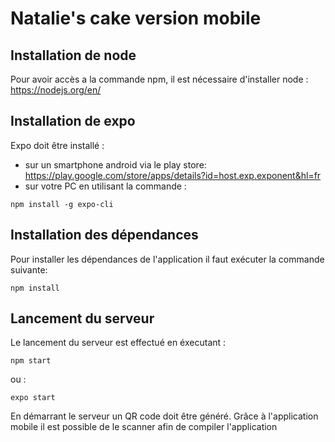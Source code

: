 # Natalie's cake version mobile

## Installation de node

Pour avoir accès a la commande npm, il est nécessaire d'installer node : https://nodejs.org/en/

## Installation de expo

Expo doit être installé : 
*  sur un smartphone android via le play store: https://play.google.com/store/apps/details?id=host.exp.exponent&hl=fr
*  sur votre PC en utilisant la commande : 
```
npm install -g expo-cli
```
## Installation des dépendances 

Pour installer les dépendances de l'application il faut exécuter la commande suivante:

```
npm install 
```

## Lancement du serveur

Le lancement du serveur est effectué en éxecutant :

```
npm start
```

ou :

```
expo start
```

En démarrant le serveur un QR code doit être généré. Grâce à l'application mobile il est possible de le scanner afin de compiler l'application
